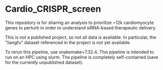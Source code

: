 # Cardio_CRISPR_screen

This repository is for sharing an analysis to prioritize ~12k cardiomyocyte genes to perturb in order to understand siRNA-based therapeutic delivery.

This is not a published project, so not all data is available. In particular, the "liangfu" dataset referenced in the project is not yet available.

To rerun this pipeline, use snakemake=7.32.4.
This pipeline is intended to run on an HPC using slurm.
The pipeline is completely self-contained (save for the currently unpublished dataset).
